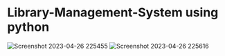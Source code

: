 # Library-Management-System using python
![Screenshot 2023-04-26 225455](https://user-images.githubusercontent.com/99900421/234655609-2cf6cf62-06e0-4823-ba8a-e51c705e4aef.png)
![Screenshot 2023-04-26 225616](https://user-images.githubusercontent.com/99900421/234655617-31bce554-d9c9-477f-8106-da4a230ba9cc.png)
